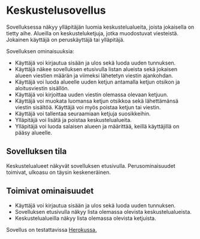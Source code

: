 
# Keskustelusovellus

Sovelluksessa näkyy ylläpitäjän luomia keskustelualueita, joista jokaisella on tietty aihe. Alueilla on keskusteluketjuja, jotka muodostuvat viesteistä.
Jokainen käyttäjä on peruskäyttäjä tai ylläpitäjä.

Sovelluksen ominaisuuksia:

- Käyttäjä voi kirjautua sisään ja ulos sekä luoda uuden tunnuksen.
- Käyttäjä näkee sovelluksen etusivulla listan alueista sekä jokaisen alueen viestien määrän ja viimeksi lähetetyn viestin ajankohdan.
- Käyttäjä voi luoda alueelle uuden ketjun antamalla ketjun otsikon ja aloitusviestin sisällön.
- Käyttäjä voi kirjoittaa uuden viestin olemassa olevaan ketjuun.
- Käyttäjä voi muokata luomansa ketjun otsikkoa sekä lähettämänsä viestin sisältöä. Käyttäjä voi myös poistaa ketjun tai viestin.
- Käyttäjä voi tallentaa seuraamiaan ketjuja suosikkeihin.
- Ylläpitäjä voi lisätä ja poistaa keskustelualueita.
- Ylläpitäjä voi luoda salaisen alueen ja määrittää, keillä käyttäjillä on pääsy alueelle.


## Sovelluksen tila

Keskustelualueet näkyvät sovelluksen etusivulla. Perusominaisuudet toimivat, ulkoasu on täysin keskeneräinen.


## Toimivat ominaisuudet

- Käyttäjä voi kirjautua sisään ja ulos sekä luoda uuden tunnuksen.
- Sovelluksen etusivulla näkyy lista olemassa olevista keskustelualueista.
- Keskustelualueilla näkyy lista olemassa olevista ketjuista.

Sovellus on testattavissa [Herokussa.](https://tsohak-messageboard.herokuapp.com/)
